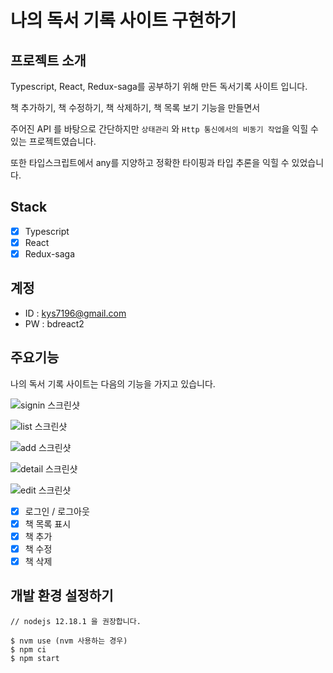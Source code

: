 # 나의 독서 기록 사이트 구현하기

## 프로젝트 소개

Typescript, React, Redux-saga를 공부하기 위해 만든 독서기록 사이트 입니다.

책 추가하기, 책 수정하기, 책 삭제하기, 책 목록 보기 기능을 만들면서

주어진 API 를 바탕으로 간단하지만 `상태관리` 와 `Http 통신에서의 비동기 작업`을 익힐 수 있는 프로젝트였습니다.

또한 타입스크립트에서 any를 지양하고 정확한 타이핑과 타입 추론을 익힐 수 있었습니다.

## Stack

- [x] Typescript
- [x] React
- [x] Redux-saga

## 계정

- ID : kys7196@gmail.com
- PW : bdreact2

## 주요기능

나의 독서 기록 사이트는 다음의 기능을 가지고 있습니다.

![signin 스크린샷](./guide-images/signin.png)

![list 스크린샷](./guide-images/list.png)

![add 스크린샷](./guide-images/add.png)

![detail 스크린샷](./guide-images/detail.png)

![edit 스크린샷](./guide-images/edit.png)

- [x] 로그인 / 로그아웃
- [x] 책 목록 표시
- [x] 책 추가
- [x] 책 수정
- [x] 책 삭제

## 개발 환경 설정하기

```
// nodejs 12.18.1 을 권장합니다.

$ nvm use (nvm 사용하는 경우)
$ npm ci
$ npm start
```
